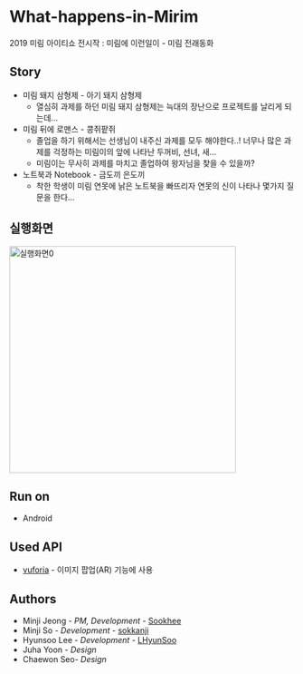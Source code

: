 # What-happens-in-Mirim
2019 미림 아이티쇼 전시작 : 미림에 이런일이 - 미림 전래동화

## Story
* 미림 돼지 삼형제 - 아기 돼지 삼형제
  * 열심히 과제를 하던 미림 돼지 삼형제는 늑대의 장난으로 프로젝트를 날리게 되는데...
* 미림 뒤에 로맨스 - 콩쥐팥쥐
  * 졸업을 하기 위해서는 선생님이 내주신 과제를 모두 해야한다..! 너무나 많은 과제를 걱정하는 미림이의 앞에 나타난 두꺼비, 선녀, 새...
  * 미림이는 무사히 과제를 마치고 졸업하여 왕자님을 찾을 수 있을까?
* 노트북과 Notebook - 금도끼 은도끼
  * 착한 학생이 미림 연못에 낡은 노트북을 빠뜨리자 연못의 신이 나타나 몇가지 질문을 한다...

## 실행화면
<img src="https://postfiles.pstatic.net/MjAxOTExMThfMzcg/MDAxNTc0MDM3MDU0MDAz.2AANkq0F4u-JBRTMFHRn6B6AQJprET1cHeHExhJqWiog.MJgfzoFIWsQfMv-HQnvAj_flTEjMpgQ1iCRI1BJ6oyEg.PNG.gkh10004/%EA%B7%B8%EB%A6%BC1.png?type=w773" width="400px" title="실행화면 p0" alt="실행화면0"></img>


## Run on
* Android

## Used API
* [vuforia](https://developer.vuforia.com/) - 이미지 팝업(AR) 기능에 사용

## Authors
* Minji Jeong - *PM, Development* - [Sookhee](https://github.com/Sookhee)
* Minji So - *Development* - [sokkanji](https://github.com/sokkanji)
* Hyunsoo Lee - *Development* - [LHyunSoo](https://github.com/LHyunSoo)
* Juha Yoon - *Design*
* Chaewon Seo- *Design*

